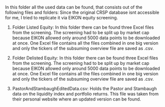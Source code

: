 In this folder all the used data can be found, that consists out of the following files and folders:
Since the original CRSP database isnt accessible for me, I tried to replicate it via EIKON equity screening.
1) Folder Listed Equity: 
In this folder there can be found three Excel files from the screening. The screening had to be split up by market cap because EIKON allowed only around                       5000 data points to be downloaded at once. One Excel file contains all the files combined in one big version and only the tickers of the subsuming overview file are saved as .csv.

2) Folder Delisted Equity: 
In this folder there can be found three Excel files from the screening. The screening had to be split up by market cap because EIKON allowed only around                       5000 data points to be downloaded at once. One Excel file contains all the files combined in one big version and only the tickers of the subsuming overview file are saved as .csv.

3) PastorAndStambaughEditedData.csv:
Holds the Pastor and Stambaugh data on the liquidity index and portfolio returns. This file was taken from their personal website where an updated version can be found.
